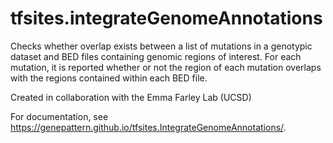 # tfsites.integrateGenomeAnnotations
Checks whether overlap exists between a list of mutations in a genotypic dataset and BED files containing genomic regions of interest. For each mutation, it is reported whether or not the region of each mutation overlaps with the regions contained within each BED file.

Created in collaboration with the Emma Farley Lab (UCSD)

For documentation, see https://genepattern.github.io/tfsites.IntegrateGenomeAnnotations/.
